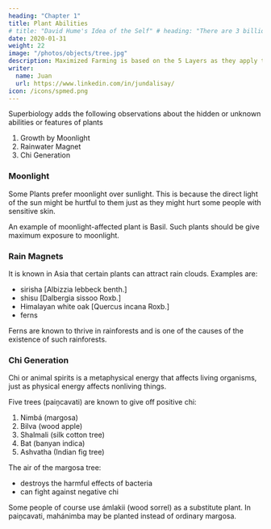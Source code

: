 ```yaml
---
heading: "Chapter 1"
title: Plant Abilities
# title: "David Hume's Idea of the Self" # heading: "There are 3 billion yous"
date: 2020-01-31
weight: 22
image: "/photos/objects/tree.jpg"
description: Maximized Farming is based on the 5 Layers as they apply to agriculture.
writer:
  name: Juan
  url: https://www.linkedin.com/in/jundalisay/
icon: /icons/spmed.png
---
```


Superbiology adds the following observations about the hidden or unknown abilities or features of plants  

1. Growth by Moonlight 
2. Rainwater Magnet
3. Chi Generation 



### Moonlight

Some Plants prefer moonlight over sunlight. This is because the direct light of the sun might be hurtful to them just as they might hurt some people with sensitive skin. 

An example of moonlight-affected plant is Basil. Such plants should be give maximum exposure to moonlight. 


### Rain Magnets

It is known in Asia that certain plants can attract rain clouds. Examples are:
- sirisha [Albizzia lebbeck benth.]
- shisu [Dalbergia sissoo Roxb.]
- Himalayan white oak [Quercus incana Roxb.]
- ferns

Ferns are known to thrive in rainforests and is one of the causes of the existence of such rainforests. 


### Chi Generation

Chi or animal spirits is a metaphysical energy that affects living organisms, just as physical energy affects nonliving things. 

Five trees (paiṋcavati) are known to give off positive chi:

1. Nimbá (margosa)
2. Bilva (wood apple)
3. Shalmali (silk cotton tree)
4. Bat (banyan indica)
5. Ashvatha (Indian fig tree)

The air of the margosa tree:
- destroys the harmful effects of bacteria
- can fight against negative chi

<!-- In the olden days, people liked to perform spiritual practices sitting in an environment free from the pernicious effects of disease and germs.

That is why they would plant paiṋcavati in and around the place of meditation or spiritual practice: -->

Some people of course use ámlakii (wood sorrel) as a substitute plant. In paiṋcavati, mahánimba may be planted instead of ordinary margosa.
